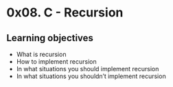 # 0x08. C - Recursion
## Learning objectives
* What is recursion
* How to implement recursion
* In what situations you should implement recursion
* In what situations you shouldn’t implement recursion

